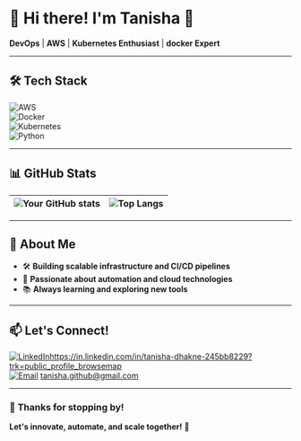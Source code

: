 # 🚀 **Hi there! I'm Tanisha** 👋  

**DevOps** | **AWS** | **Kubernetes Enthusiast** | **docker Expert**

---

## 🛠️ **Tech Stack**

![AWS](https://img.shields.io/badge/AWS-232F3E?style=flat&logo=amazon-aws&logoColor=white)  
![Docker](https://img.shields.io/badge/Docker-2496ED?style=flat&logo=docker&logoColor=white)  
![Kubernetes](https://img.shields.io/badge/Kubernetes-326CE5?style=flat&logo=kubernetes&logoColor=white)  
![Python](https://img.shields.io/badge/Python-3776AB?style=flat&logo=python&logoColor=white)  

---

## 📊 **GitHub Stats**

| ![Your GitHub stats](https://github-readme-stats.vercel.app/api?username=tanishadhakne&show_icons=true&theme=radical) | ![Top Langs](https://github-readme-stats.vercel.app/api/top-langs/?username=yourusername&layout=compact&theme=radical) |
|---|---|

---

## 🤖 **About Me**

- 🛠️ **Building scalable infrastructure and CI/CD pipelines**  
- 🧠 **Passionate about automation and cloud technologies**  
- 📚 **Always learning and exploring new tools**  

---

## 📫 **Let's Connect!**

[![LinkedIn](https://img.shields.io/badge/LinkedIn-0A66C2?style=flat&logo=linkedin&logoColor=white)](https://www.linkedin.com/in/yourprofile)https://in.linkedin.com/in/tanisha-dhakne-245bb8229?trk=public_profile_browsemap  
[![Email](https://img.shields.io/badge/Email-D14836?style=flat&logo=gmail&logoColor=white)](mailto:youremail@example.com) tanisha.github@gmail.com
 

---

### 🌟 **Thanks for stopping by!**  
**Let's innovate, automate, and scale together!** 🚀

